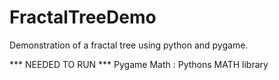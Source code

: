 # FractalTreeDemo
Demonstration of a fractal tree using python and pygame.

*** NEEDED TO RUN ***
Pygame
Math : Pythons MATH library
